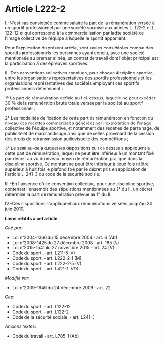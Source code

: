 # Article L222-2

I.-N'est pas considérée comme salaire la part de la rémunération versée à un sportif professionnel par une société soumise
aux articles L. 122-2 et L. 122-12 et qui correspond à la commercialisation par ladite société de l'image collective de
l'équipe à laquelle le sportif appartient. 

Pour l'application du présent article, sont seules considérées comme des sportifs professionnels les personnes ayant conclu,
avec une société mentionnée au premier alinéa, un contrat de travail dont l'objet principal est la participation à des
épreuves sportives. 

II.-Des conventions collectives conclues, pour chaque discipline sportive, entre les organisations représentatives des
sportifs professionnels et les organisations représentatives des sociétés employant des sportifs professionnels
déterminent : 

1° La part de rémunération définie au I ci-dessus, laquelle ne peut excéder 30 % de la rémunération brute totale versée par
la société au sportif professionnel ; 

2° Les modalités de fixation de cette part de rémunération en fonction du niveau des recettes commerciales générées par
l'exploitation de l'image collective de l'équipe sportive, et notamment des recettes de parrainage, de publicité et de
marchandisage ainsi que de celles provenant de la cession des droits de retransmission audiovisuelle des compétitions ; 

3° Le seuil au-delà duquel les dispositions du I ci-dessus s'appliquent à cette part de rémunération, lequel ne peut être
inférieur à un montant fixé par décret au vu du niveau moyen de rémunération pratiqué dans la discipline sportive. Ce montant
ne peut être inférieur à deux fois ni être supérieur à huit fois le plafond fixé par le décret pris en application de
l'article L. 241-3 du code de la sécurité sociale. 

III.-En l'absence d'une convention collective, pour une discipline sportive, contenant l'ensemble des stipulations
mentionnées au 2° du II, un décret détermine la part de rémunération prévue au 1° du II. 

IV.-Ces dispositions s'appliquent aux rémunérations versées jusqu'au  30 juin 2010.

**Liens relatifs à cet article**

_Cité par_:

  - Loi n°2004-1366 du 15 décembre 2004 - art. 6 (Ab)
  - Loi n°2008-1425 du 27 décembre 2008 - art. 185 (V)
  - Loi n°2015-1541 du 27 novembre 2015 - art. 24 (V)
  - Code du sport. - art. L211-5 (V)
  - Code du sport. - art. L222-2-1 (M)
  - Code du sport. - art. L222-2-5 (V)
  - Code du sport. - art. L421-1 (VD)

_Modifié par_:

  - Loi n°2009-1646 du 24 décembre 2009 - art. 22

_Cite_:

  - Code du sport. - art. L122-12
  - Code du sport. - art. L122-2
  - Code de la sécurité sociale. - art. L241-3

_Anciens textes_:

  - Code du travail - art. L785-1 (Ab)
